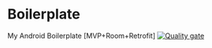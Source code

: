 # Boilerplate
My Android Boilerplate [MVP+Room+Retrofit]
[![Quality gate](https://sonarcloud.io/api/project_badges/quality_gate?project=yaminy_Boilerplate)](https://sonarcloud.io/dashboard?id=yaminy_Boilerplate)
